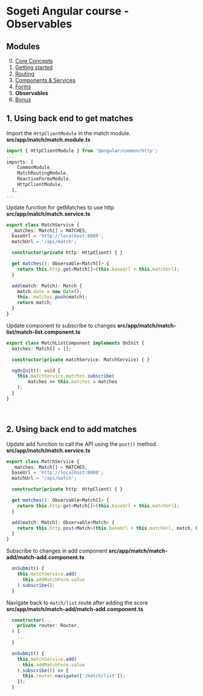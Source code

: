 # Sogeti Angular course - Observables
## Modules
0. [Core Concepts](https://github.com/sogeti-omnichannel/angular-fundamentals)
1. [Getting started](https://github.com/sogeti-omnichannel/angular-fundamentals/tree/1-getting-started)
1. [Routing](https://github.com/sogeti-omnichannel/angular-fundamentals/tree/2-routing)
1. [Components & Services](https://github.com/sogeti-omnichannel/angular-fundamentals/tree/3-components-and-services)
1. [Forms](https://github.com/sogeti-omnichannel/angular-fundamentals/tree/4-forms)
1. **Observables**
1. [Bonus](https://github.com/sogeti-omnichannel/angular-fundamentals/tree/6-bonus)
## 1. Using back end to get matches
Import the `HttpClientModule` in the match module.
**src/app/match/match.module.ts**
```typescript
import { HttpClientModule } from '@angular/common/http';
...
imports: [
    CommonModule,
    MatchRoutingModule,
    ReactiveFormsModule,
    HttpClientModule,
  ],
...
```

Update function for getMatches to use http
**src/app/match/match.service.ts**
```typescript
export class MatchService {
  _matches: Match[] = MATCHES;
  baseUrl = 'http://localhost:8080';
  matchUrl = '/api/match';

  constructor(private http: HttpClient) { }

  get matches(): Observable<Match[]> {
    return this.http.get<Match[]>(this.baseUrl + this.matchUrl);
  }

  add(match: Match): Match {
    match.date = new Date();
    this._matches.push(match);
    return match;
  }
}
```

Update component to subscribe to changes
**src/app/match/match-list/match-list.component.ts**
```typescript
export class MatchListComponent implements OnInit {
  matches: Match[] = [];

  constructor(private matchService: MatchService) { }

  ngOnInit(): void {
    this.matchService.matches.subscribe(
        matches => this.matches = matches
    );
  }
}
```
 
## 2. Using back end to add matches
Update add function to call the API using the `post()` method.
**src/app/match/match.service.ts**
```typescript
export class MatchService {
  _matches: Match[] = MATCHES;
  baseUrl = 'http://localhost:8080';
  matchUrl = '/api/match';

  constructor(private http: HttpClient) { }

  get matches(): Observable<Match[]> {
    return this.http.get<Match[]>(this.baseUrl + this.matchUrl);
  }

  add(match: Match): Observable<Match> {
    return this.http.post<Match>(this.baseUrl + this.matchUrl, match, httpOptions);
  }
}
```

Subscribe to changes in add component
**src/app/match/match-add/match-add.component.ts**
```typescript
  onSubmit() {
    this.matchService.add(
      this.addMatchForm.value
    ).subscribe();
  }
```

Navigate back to `match/list` route after adding the score
**src/app/match/match-add/match-add.component.ts**
```typescript
  constructor(...
    private router: Router,
  ) { 
    ...
  }

  onSubmit() {
    this.matchService.add(
      this.addMatchForm.value
    ).subscribe(() => {
      this.router.navigate(['/match/list']);
    });
  }
```